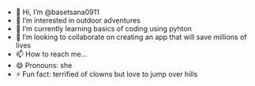 - 👋 Hi, I’m @basetsana0911
- 👀 I’m interested in outdoor adventures
- 🌱 I’m currently learning basics of coding using pyhton
- 💞️ I’m looking to collaborate on creating an app that will save millions of lives
- 📫 How to reach me...
- 😄 Pronouns: she
- ⚡ Fun fact: terrified of clowns but love to jump over hills

<!---
basetsana0911/basetsana0911 is a ✨ special ✨ repository because its `README.md` (this file) appears on your GitHub profile.
You can click the Preview link to take a look at your changes.
--->
